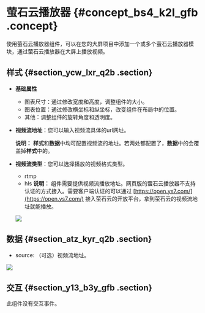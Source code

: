 # 萤石云播放器 {#concept_bs4_k2l_gfb .concept}

使用萤石云播放器组件，可以在您的大屏项目中添加一个或多个萤石云播放器模块，通过萤石云播放器在大屏上播放视频。

## 样式 {#section_ycw_lxr_q2b .section}

-   **基础属性**

    -   图表尺寸：通过修改宽度和高度，调整组件的大小。
    -   图表位置：通过修改横坐标和纵坐标，改变组件在布局中的位置。
    -   其他：调整组件的旋转角度和透明度。
-   **视频流地址**：您可以输入视频流具体的url网址。

    **说明：** **样式**和**数据**中均可配置视频流的地址。若两处都配置了，**数据**中的会覆盖掉**样式**中的。

-   **视频流类型**：您可以选择播放的视频格式类型。

    -   rtmp
    -   hls
    **说明：** 组件需要提供视频流播放地址。网页版的萤石云播放器不支持认证的方式接入。需要客户端认证的可以通过 [https://open.ys7.com/](https://open.ys7.com/) 接入萤石云的开放平台，拿到萤石云的视频流地址就能播放。

    ![](http://static-aliyun-doc.oss-cn-hangzhou.aliyuncs.com/assets/img/21804/154174424812749_zh-CN.png)


## 数据 {#section_atz_kyr_q2b .section}

-   source: （可选）视频流地址。

![](http://static-aliyun-doc.oss-cn-hangzhou.aliyuncs.com/assets/img/21804/154174424812753_zh-CN.png)

## 交互 {#section_y13_b3y_gfb .section}

此组件没有交互事件。

